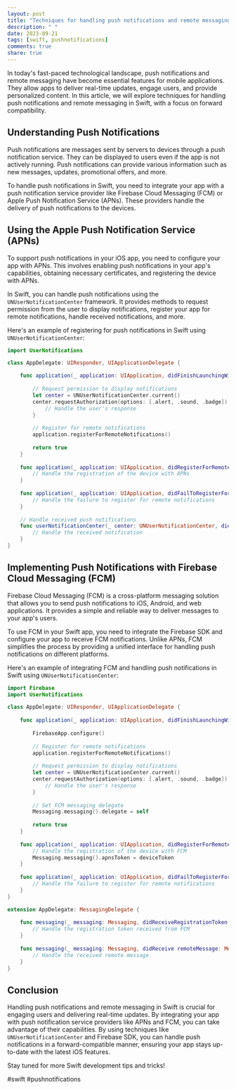 ```yaml
---
layout: post
title: "Techniques for handling push notifications and remote messaging in Swift for forward compatibility"
description: " "
date: 2023-09-21
tags: [swift, pushnotifications]
comments: true
share: true
---
```


In today's fast-paced technological landscape, push notifications and remote messaging have become essential features for mobile applications. They allow apps to deliver real-time updates, engage users, and provide personalized content. In this article, we will explore techniques for handling push notifications and remote messaging in Swift, with a focus on forward compatibility.

## Understanding Push Notifications

Push notifications are messages sent by servers to devices through a push notification service. They can be displayed to users even if the app is not actively running. Push notifications can provide various information such as new messages, updates, promotional offers, and more.

To handle push notifications in Swift, you need to integrate your app with a push notification service provider like Firebase Cloud Messaging (FCM) or Apple Push Notification Service (APNs). These providers handle the delivery of push notifications to the devices.

## Using the Apple Push Notification Service (APNs)

To support push notifications in your iOS app, you need to configure your app with APNs. This involves enabling push notifications in your app's capabilities, obtaining necessary certificates, and registering the device with APNs.

In Swift, you can handle push notifications using the `UNUserNotificationCenter` framework. It provides methods to request permission from the user to display notifications, register your app for remote notifications, handle received notifications, and more.

Here's an example of registering for push notifications in Swift using `UNUserNotificationCenter`:

```swift
import UserNotifications

class AppDelegate: UIResponder, UIApplicationDelegate {

    func application(_ application: UIApplication, didFinishLaunchingWithOptions launchOptions: [UIApplication.LaunchOptionsKey: Any]?) -> Bool {
        
        // Request permission to display notifications
        let center = UNUserNotificationCenter.current()
        center.requestAuthorization(options: [.alert, .sound, .badge]) { granted, error in
            // Handle the user's response
        }
        
        // Register for remote notifications
        application.registerForRemoteNotifications()
        
        return true
    }
    
    func application(_ application: UIApplication, didRegisterForRemoteNotificationsWithDeviceToken deviceToken: Data) {
        // Handle the registration of the device with APNs
    }
    
    func application(_ application: UIApplication, didFailToRegisterForRemoteNotificationsWithError error: Error) {
        // Handle the failure to register for remote notifications
    }
    
    // Handle received push notifications
    func userNotificationCenter(_ center: UNUserNotificationCenter, didReceive response: UNNotificationResponse, withCompletionHandler completionHandler: @escaping () -> Void) {
        // Handle the received notification
    }
}
```

## Implementing Push Notifications with Firebase Cloud Messaging (FCM)

Firebase Cloud Messaging (FCM) is a cross-platform messaging solution that allows you to send push notifications to iOS, Android, and web applications. It provides a simple and reliable way to deliver messages to your app's users.

To use FCM in your Swift app, you need to integrate the Firebase SDK and configure your app to receive FCM notifications. Unlike APNs, FCM simplifies the process by providing a unified interface for handling push notifications on different platforms.

Here's an example of integrating FCM and handling push notifications in Swift using `UNUserNotificationCenter`:

```swift
import Firebase
import UserNotifications

class AppDelegate: UIResponder, UIApplicationDelegate {
    
    func application(_ application: UIApplication, didFinishLaunchingWithOptions launchOptions: [UIApplication.LaunchOptionsKey: Any]?) -> Bool {
        
        FirebaseApp.configure()
        
        // Register for remote notifications
        application.registerForRemoteNotifications()
        
        // Request permission to display notifications
        let center = UNUserNotificationCenter.current()
        center.requestAuthorization(options: [.alert, .sound, .badge]) { granted, error in
            // Handle the user's response
        }
        
        // Set FCM messaging delegate
        Messaging.messaging().delegate = self
        
        return true
    }
    
    func application(_ application: UIApplication, didRegisterForRemoteNotificationsWithDeviceToken deviceToken: Data) {
        // Handle the registration of the device with FCM
        Messaging.messaging().apnsToken = deviceToken
    }
    
    func application(_ application: UIApplication, didFailToRegisterForRemoteNotificationsWithError error: Error) {
        // Handle the failure to register for remote notifications
    }
}

extension AppDelegate: MessagingDelegate {
    
    func messaging(_ messaging: Messaging, didReceiveRegistrationToken fcmToken: String?) {
        // Handle the registration token received from FCM
    }
    
    func messaging(_ messaging: Messaging, didReceive remoteMessage: MessagingRemoteMessage) {
        // Handle the received remote message
    }
}
```

## Conclusion

Handling push notifications and remote messaging in Swift is crucial for engaging users and delivering real-time updates. By integrating your app with push notification service providers like APNs and FCM, you can take advantage of their capabilities. By using techniques like `UNUserNotificationCenter` and Firebase SDK, you can handle push notifications in a forward-compatible manner, ensuring your app stays up-to-date with the latest iOS features.

Stay tuned for more Swift development tips and tricks!

#swift #pushnotifications